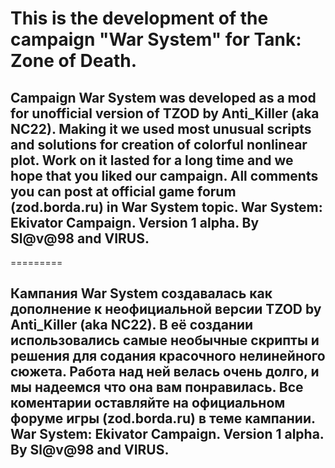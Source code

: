 This is the development of the campaign "War System" for Tank: Zone of Death.
=========

Campaign War System was developed as a mod for unofficial version of TZOD by Anti_Killer (aka NC22). Making it we used most unusual scripts and solutions for creation of colorful nonlinear plot. Work on it lasted for a long time and we hope that you liked our campaign. All comments you can post at official game forum (zod.borda.ru) in War System topic.
War System: Ekivator Campaign. Version 1 alpha. By Sl@v@98 and VIRUS.
---------

=========

Кампания War System создавалась как дополнение к неофициальной версии TZOD by Anti_Killer (aka NC22). В её создании использовались самые необычные скрипты и решения для содания красочного нелинейного сюжета. Работа над ней велась очень долго, и мы надеемся что она вам понравилась. Все коментарии оставляйте на официальном форуме игры (zod.borda.ru) в теме кампании.
War System: Ekivator Campaign. Version 1 alpha. By Sl@v@98 and VIRUS.
---------